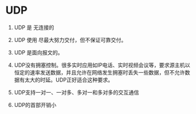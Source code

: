 # UDP

1. UDP 是 无连接的
2. UDP 使用 尽最大努力交付，但不保证可靠交付。
3. UDP 是面向报文的。



1. UDP没有拥塞控制。很多实时应用如IP电话、实时视频会议等，要求源主机以恒定的速率发送数据，并且允许在网络发生拥塞时丢失一些数据，但不允许数据有太大的时延。UDP正好适合这种要求。
2. UDP支持一对一、一对多、多对一和多对多的交互通信
3. UDP的首部开销小

